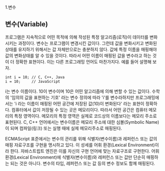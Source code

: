 1.변수

## 변수(Variable)

 프로그램은 지속적으로 어떤 목적에 의해 작성된 특정 알고리즘(로직)이 데이터를 변화시키는 과정이다. 변수는 프로그램이 변경시킨 값이다. 그런데 값을 변화시키고 변화된 상태를 유지하기 위해서는 값 자체만으로는 충분하지 않다. 값에 특정 이름을 매핑해야 값의 변화상태를 알 수 있을 것이다. 따라서 어떤 이름이 매핑된 값을 변수라고 하는 것이 더 정확한 표현이다. 이는 다른 프로그래밍 언어도 마찬가지다. 예를 들어 설명해 보자.

```
int i = 10; // C, C++, Java 
i = 10;     // JavaScript
```
 i는 변수 이름이다. 10이 변수이며 10은 어떤 알고리즘에 의해 변할 수 있는 값이다. 수학의 '임의의 값을 표현하는 기호' 라는 변수 정의에 따라 'i'를 변수라하지만 프로그래밍에서는 'i 라는 이름이 매핑된 어떤 공간에 저장된 값(10)이 변화된다' 라는 표현이 정확하다.
 컴퓨터에서 값이 저장될 수 있는 곳은 메모리이다. 따라서 어떤 공간은 컴퓨터 메모리의 특정 영역이다. 메모리의 특정 영역은 실제로 코드상의 이름보다는 메모리 주소로 표현된다. C, C++ 언어에서는 변수이름은 메모리 주소에 대한 심볼(Symbolic Name)이 되며 컴파일(링크) 또는 실행 때에 실제 메모리주소로 매핑된다.

 ECMAScript 표준에서는 변수의 관리를 위해 식별자(변수이름)과 레퍼런스 또는 값의 매핑 자료구조를 구현을 명시하고 있다. 이 성세를 어휘 환경(Lexical Environment)이라 한다. 자바스트립트 엔진은 이를 자신의 구현 언어에 맞는 자료구조로 구현한다. 어휘 환경(Lexical Environment)에 식별자(변수이름)와 레퍼런스 또는 값만 단순히 매핑하는 되는 것은 아니다. 변수의 타입, 레퍼런스 또는 값 등의 변수 정보도 함께 매핑된다.
 